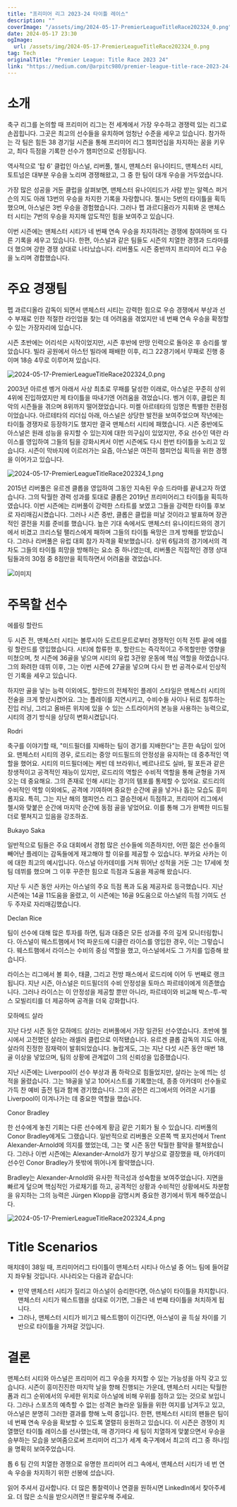 ```yaml
---
title: "프리미어 리그 2023-24 타이틀 레이스"
description: ""
coverImage: "/assets/img/2024-05-17-PremierLeagueTitleRace202324_0.png"
date: 2024-05-17 23:30
ogImage: 
  url: /assets/img/2024-05-17-PremierLeagueTitleRace202324_0.png
tag: Tech
originalTitle: "Premier League: Title Race 2023 24"
link: "https://medium.com/@arpitc980/premier-league-title-race-2023-24-0bb01f551264"
---
```



# 소개

축구 리그를 논의할 때 프리미어 리그는 전 세계에서 가장 우수하고 경쟁력 있는 리그로 손꼽힙니다. 그곳은 최고의 선수들을 유치하며 엄청난 수준을 세우고 있습니다. 참가하는 각 팀은 힘든 38 경기일 시즌을 통해 프리미어 리그 챔피언십을 차지하는 꿈을 키우고, 최다 득점을 기록한 선수가 챔피언으로 선정됩니다.

역사적으로 '탑 6' 클럽인 아스널, 리버풀, 첼시, 맨체스터 유나이티드, 맨체스터 시티, 토트넘은 대부분 우승을 노리며 경쟁해왔고, 그 중 한 팀이 대개 우승을 거두었습니다.

가장 많은 성공을 거둔 클럽을 살펴보면, 맨체스터 유나이티드가 사랑 받는 알렉스 퍼거슨의 지도 아래 13번의 우승을 차지한 기록을 자랑합니다. 첼시는 5번의 타이틀을 획득했으며, 아스널은 3번 우승을 경험했습니다. 그러나 펩 과르디올라가 지휘봐 온 맨체스터 시티는 7번의 우승을 차지해 압도적인 힘을 보여주고 있습니다.

<div class="content-ad"></div>

이번 시즌에는 맨체스터 시티가 네 번째 연속 우승을 차지하려는 경쟁에 참여하며 또 다른 기록을 세우고 있습니다. 한편, 아스널과 같은 팀들도 시즌의 치열한 경쟁과 드라마를 더 했으며 강한 경쟁 상대로 나타났습니다. 리버풀도 시즌 중반까지 프리미어 리그 우승을 노리며 경합했습니다.

# 주요 경쟁팀

펩 과르디올라 감독이 되면서 맨체스터 시티는 강력한 힘으로 우승 경쟁에서 부상과 선수 부재로 인한 적절한 라인업을 찾는 데 어려움을 겪었지만 네 번째 연속 우승을 확정할 수 있는 가장자리에 있습니다.

시즌 초반에는 어리석은 시작이었지만, 시즌 후반에 만땅 인력으로 돌아온 후 승리를 쌓았습니다. 빌라 공원에서 아스턴 빌라에 패배한 이후, 리그 22경기에서 무패로 진행 중이며 18승 4무로 이루어져 있습니다.

<div class="content-ad"></div>

![2024-05-17-PremierLeagueTitleRace202324_0.png](/assets/img/2024-05-17-PremierLeagueTitleRace202324_0.png)

2003년 아르센 벵거 아래서 사상 최초로 무패를 달성한 이래로, 아스널은 꾸준히 상위 4위에 진입하였지만 제 타이틀을 따내기엔 어려움을 겪었습니다. 벵거 이후, 클럽은 최악의 시즌들을 겪으며 8위까지 떨어졌었습니다. 미켈 아르테타의 임명은 특별한 전환점이었습니다. 아르테타의 리더십 아래, 아스널은 상당한 발전을 보여주었으며 작년에는 타이틀 경쟁자로 등장하기도 했지만 결국 맨체스터 시티에 패했습니다. 시즌 중반에도 아스널은 원래 성능을 유지할 수 있는지에 대한 의구심이 있었지만, 주요 선수인 덱란 라이스를 영입하여 그들의 팀을 강화시켜서 이번 시즌에도 다시 한번 타이틀을 노리고 있습니다. 시즌이 막바지에 이르러가는 요즘, 아스널은 여전히 챔피언십 획득을 위한 경쟁을 이어가고 있습니다.

![2024-05-17-PremierLeagueTitleRace202324_1.png](/assets/img/2024-05-17-PremierLeagueTitleRace202324_1.png)

2015년 리버풀은 유르겐 클롭을 영입하여 그동안 지속된 우승 드라마를 끝내고자 하였습니다. 그의 탁월한 경력 성과를 토대로 클롭은 2019년 프리미어리그 타이틀을 획득하였습니다. 이번 시즌에는 리버풀이 강력한 스타트를 보였고 그들을 강력한 타이틀 후보로 자리매김시켰습니다. 그러나 시즌 중반, 클롭은 클럽을 떠날 것이라고 발표하며 장관적인 결전을 치를 준비를 했습니다. 높은 기대 속에서도 맨체스터 유나이티드와의 경기에서 비겼고 크리스털 팰리스에게 패하며 그들의 타이틀 욕망은 크게 방해를 받았습니다. 그러나 리버풀은 유럽 대회 참가 자격을 확보했습니다. 상위 6팀과의 경기에서의 격차도 그들의 타이틀 희망을 방해하는 요소 중 하나였는데, 리버풀은 직접적인 경쟁 상대팀들과의 30점 중 8점만을 획득하면서 어려움을 겪었습니다.

<div class="content-ad"></div>

![이미지](/assets/img/2024-05-17-PremierLeagueTitleRace202324_2.png)

# 주목할 선수

에를링 할란드

두 시즌 전, 맨체스터 시티는 볼루시아 도르트문트로부터 경쟁적인 이적 전투 끝에 에를링 할란드를 영입했습니다. 시티에 합류한 후, 할란드는 즉각적이고 주목할만한 영향을 미쳤으며, 첫 시즌에 36골을 넣으며 시티의 유럽 3관왕 운동에 핵심 역할을 하였습니다. 그의 화려한 데뷔 이후, 그는 이번 시즌에 27골을 넣으며 다시 한 번 공격수로서 인상적인 기록을 세우고 있습니다.

<div class="content-ad"></div>

하지만 골을 넣는 능력 이외에도, 할란드의 전체적인 플레이 스타일은 맨체스터 시티의 전술을 크게 향상시켰어요. 그는 플레이를 지연시키고, 수비수들 사이나 뒤로 침투하는 진입 러닝, 그리고 올바른 위치에 있을 수 있는 스트라이커의 본능을 사용하는 능력으로, 시티의 경기 방식을 상당히 변화시켰답니다.

Rodri

축구를 이야기할 때, "미드필더를 지배하는 팀이 경기를 지배한다"는 흔한 속담이 있어요. 맨체스터 시티의 경우, 로드리는 중앙 미드필드의 안정성을 유지하는 데 중추적인 역할을 했어요. 시티의 미드필더에는 케빈 데 브라위너, 베르나르도 실바, 필 포든과 같은 창생적이고 공격적인 재능이 있지만, 로드리의 역할은 수비적 역할을 통해 균형을 가져오는 데 중요해요. 그의 존재로 인해 시티는 경기의 템포를 통제할 수 있어요. 로드리의 수비적인 역할 이외에도, 공격에 기여하며 중요한 순간에 골을 넣거나 돕는 모습도 흥미롭지요. 특히, 그는 지난 해의 챔피언스 리그 결승전에서 득점하고, 프리미어 리그에서 첼시와 맞붙은 순간에 마지막 순간에 동점 골을 넣었어요. 이를 통해 그가 완벽한 미드필더로 펼쳐지고 있음을 강조하죠.

<div class="content-ad"></div>

Bukayo Saka

일반적으로 팀들은 주요 대회에서 경험 많은 선수들에 의존하지만, 어떤 젊은 선수들의 빼어난 플레이는 감독들에게 재고해야 할 이유를 제공할 수 있습니다. 부카요 사카는 이에 대한 최고의 예시입니다. 아스널 아카데미를 거쳐 뛰어난 성적을 거둔 그는 17세에 첫 팀 데뷔를 했으며 그 이후 꾸준한 힘으로 득점과 도움을 제공해 왔습니다.

지난 두 시즌 동안 사카는 아스널의 주요 득점 폭과 도움 제공자로 등극했습니다. 지난 시즌에는 14골 11도움을 올렸고, 이 시즌에는 16골 9도움으로 아스널의 득점 기여도 선두 주자로 자리매김했습니다.

Declan Rice

<div class="content-ad"></div>

팀이 선수에 대해 많은 투자를 하면, 팀과 대중은 모든 성과를 주의 깊게 모니터링합니다. 아스널이 웨스트햄에서 1억 파운드에 디클란 라이스를 영입한 경우, 이는 그렇습니다. 웨스트햄에서 라이스는 수비의 중심 역할을 했고, 아스널에서도 그 가치를 입증해 왔습니다.

라이스는 리그에서 볼 회수, 태클, 그리고 전방 패스에서 로드리에 이어 두 번째로 랭크됩니다. 지난 시즌, 아스널은 미드필더의 수비 안정성을 토마스 파르테이에게 의존했습니다. 그러나 라이스는 이 안정성을 제공할 뿐만 아니라, 파르테이와 비교해 박스-투-박스 모빌리티를 더 제공하며 공격을 더욱 강화합니다.

모하메드 살라

지난 다섯 시즌 동안 모하메드 살라는 리버풀에서 가장 일관된 선수였습니다. 초반에 첼시에서 고전했던 살라는 래셀러 클럽으로 이적됐습니다. 유르겐 클롭 감독의 지도 아래, 살라의 진정한 잠재력이 발휘되었습니다. 놀랍게도, 그는 지난 다섯 시즌 동안 매번 18 골 이상을 넣었으며, 팀의 상황에 관계없이 그의 신뢰성을 입증했습니다.

<div class="content-ad"></div>

지난 시즌에는 Liverpool이 선수 부상과 폼 하락으로 힘들었지만, 살라는 눈에 띄는 성적을 올렸습니다. 그는 18골을 넣고 10어시스트를 기록했는데, 종종 아카데미 선수들로 가득 찬 예비 출전 팀과 함께 경기했습니다. 그의 공헌은 리그에서의 어려운 시기를 Liverpool이 이겨나가는 데 중요한 역할을 했습니다.

Conor Bradley

한 선수에게 놓친 기회는 다른 선수에게 황금 같은 기회가 될 수 있습니다. 리버풀의 Conor Bradley에게도 그랬습니다. 일반적으로 리버풀은 오른쪽 백 포지션에서 Trent Alexander-Arnold에 의지를 했었는데, 그는 몇 시즌 동안 탁월한 활약을 펼쳐왔습니다. 그러나 이번 시즌에는 Alexander-Arnold가 장기 부상으로 결장했을 때, 아카데미 선수인 Conor Bradley가 뜻밖에 뛰어나게 활약했습니다.

Bradley는 Alexander-Arnold와 유사한 적극성과 성숙함을 보여주었습니다. 지면을 빠르게 덮으며 핵심적인 가로채기를 하고, 공격적인 상황과 수비적인 상황에서도 차분함을 유지하는 그의 능력은 Jürgen Klopp을 감명시켜 중요한 경기에서 뛰게 해주었습니다.

<div class="content-ad"></div>


![2024-05-17-PremierLeagueTitleRace202324_4.png](/assets/img/2024-05-17-PremierLeagueTitleRace202324_4.png)

# Title Scenarios

매치데이 38일 때, 프리미어리그 타이틀이 맨체스터 시티나 아스널 중 어느 팀에 들어갈지 좌우될 것입니다. 시나리오는 다음과 같습니다:

- 만약 맨체스터 시티가 질리고 아스널이 승리한다면, 아스널이 타이틀을 차지합니다. 맨체스터 시티가 웨스트햄을 상대로 이기면, 그들은 네 번째 타이틀을 처치하게 됩니다.
- 그러나, 맨체스터 시티가 비기고 웨스트햄이 이긴다면, 아스널이 골 득실 차이를 기반으로 타이틀을 가져갈 것입니다.


<div class="content-ad"></div>

# 결론

맨체스터 시티와 아스널은 프리미어 리그 우승을 차지할 수 있는 가능성을 아직 갖고 있습니다. 시즌이 흥미진진한 마지막 날을 향해 진행되는 가운데, 맨체스터 시티는 탁월한 폼과 리그 순위에서의 우세한 위치로 아스널에 비해 우위를 점하고 있는 것으로 보입니다. 그러나 스포츠의 예측할 수 없는 성격은 놀라운 일들을 위한 여지를 남겨두고 있고, 아스널은 분명히 그러한 결과를 향해 노력 중입니다. 한편, 맨체스터 시티의 팬들은 팀이 네 번째 연속 우승을 확보할 수 있도록 열렬히 응원하고 있습니다. 이 시즌은 경쟁이 치열했던 타이틀 레이스를 선사했는데, 매 경기마다 세 팀이 치열하게 맞붙으면서 우승을 승부하는 모습을 보여줌으로써 프리미어 리그가 세계 축구계에서 최고의 리그 중 하나임을 명확히 보여주었습니다.

톱 6 팀 간의 치열한 경쟁으로 유명한 프리미어 리그 속에서, 맨체스터 시티가 네 번 연속 우승을 차지하기 위한 선봉에 섰습니다.

읽어 주셔서 감사합니다. 더 많은 통찰력이나 연결을 원하시면 LinkedIn에서 찾아주세요. 더 많은 소식을 받으시려면 !! 팔로우해 주세요.